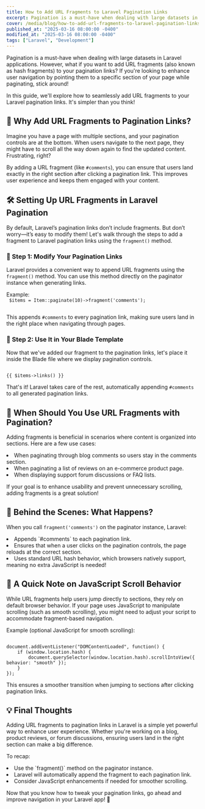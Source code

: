 ```yaml
---
title: How to Add URL Fragments to Laravel Pagination Links
excerpt: Pagination is a must-have when dealing with large datasets in Laravel applications. However, what if you want to add URL fragments...
cover: /media/blog/how-to-add-url-fragments-to-laravel-pagination-links/cover.webp
published_at: "2025-03-16 08:00:00 -0400"
modified_at: "2025-03-16 08:00:00 -0400"
tags: ["Laravel", "Development"]
---
```


Pagination is a must-have when dealing with large datasets in Laravel applications. However, what if you want to add URL fragments (also known as hash fragments) to your pagination links? If you're looking to enhance user navigation by pointing them to a specific section of your page while paginating, stick around!

In this guide, we'll explore how to seamlessly add URL fragments to your Laravel pagination links. It's simpler than you think!

## 🚀 Why Add URL Fragments to Pagination Links?

Imagine you have a page with multiple sections, and your pagination controls are at the bottom. When users navigate to the next page, they might have to scroll all the way down again to find the updated content. Frustrating, right?

By adding a URL fragment (like `#comments`), you can ensure that users land exactly in the right section after clicking a pagination link. This improves user experience and keeps them engaged with your content.

## 🛠️ Setting Up URL Fragments in Laravel Pagination

By default, Laravel’s pagination links don’t include fragments. But don’t worry—it’s easy to modify them! Let's walk through the steps to add a fragment to Laravel pagination links using the `fragment()` method.

### 🔹 Step 1: Modify Your Pagination Links

Laravel provides a convenient way to append URL fragments using the `fragment()` method. You can use this method directly on the paginator instance when generating links.

Example:  
<code>
$items = Item::paginate(10)->fragment('comments');  
</code>

This appends `#comments` to every pagination link, making sure users land in the right place when navigating through pages.

### 🔹 Step 2: Use It in Your Blade Template

Now that we've added our fragment to the pagination links, let's place it inside the Blade file where we display pagination controls.

<code> 
{{ $items->links() }}  
</code>

That's it! Laravel takes care of the rest, automatically appending `#comments` to all generated pagination links.

## 🎯 When Should You Use URL Fragments with Pagination?

Adding fragments is beneficial in scenarios where content is organized into sections. Here are a few use cases:

<li>When paginating through blog comments so users stay in the comments section.</li>  
<li>When paginating a list of reviews on an e-commerce product page.</li>  
<li>When displaying support forum discussions or FAQ lists.</li>  

If your goal is to enhance usability and prevent unnecessary scrolling, adding fragments is a great solution!

## 🔎 Behind the Scenes: What Happens?

When you call `fragment('comments')` on the paginator instance, Laravel:

<li> Appends `#comments` to each pagination link. </li>  
<li> Ensures that when a user clicks on the pagination controls, the page reloads at the correct section. </li>  
<li> Uses standard URL hash behavior, which browsers natively support, meaning no extra JavaScript is needed! </li>  

## 🛑 A Quick Note on JavaScript Scroll Behavior

While URL fragments help users jump directly to sections, they rely on default browser behavior. If your page uses JavaScript to manipulate scrolling (such as smooth scrolling), you might need to adjust your script to accommodate fragment-based navigation.

Example (optional JavaScript for smooth scrolling):

<pre><code>
document.addEventListener("DOMContentLoaded", function() {  
    if (window.location.hash) {  
        document.querySelector(window.location.hash).scrollIntoView({ behavior: "smooth" });  
    }  
});  
</code></pre>

This ensures a smoother transition when jumping to sections after clicking pagination links.

## 💡 Final Thoughts

Adding URL fragments to pagination links in Laravel is a simple yet powerful way to enhance user experience. Whether you're working on a blog, product reviews, or forum discussions, ensuring users land in the right section can make a big difference.

To recap:

<li>Use the `fragment()` method on the paginator instance.</li>  
<li>Laravel will automatically append the fragment to each pagination link.</li>  
<li>Consider JavaScript enhancements if needed for smoother scrolling.</li>  

Now that you know how to tweak your pagination links, go ahead and improve navigation in your Laravel app! 🚀
